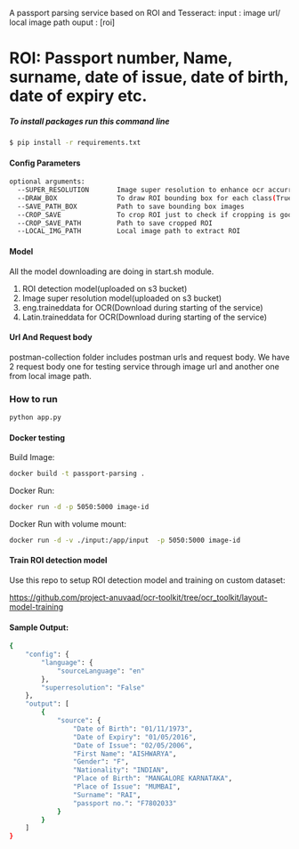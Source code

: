 A passport parsing service based on ROI and Tesseract:
input : image url/ local image path
ouput : [roi]
# ROI:  Passport number, Name, surname, date of issue, date of birth, date of expiry etc.

##### To install packages run this command line
```bash
$ pip install -r requirements.txt 
```

#### Config Parameters
```bash
optional arguments:
  --SUPER_RESOLUTION       Image super resolution to enhance ocr accurracy(True/False).
  --DRAW_BOX               To draw ROI bounding box for each class(True/False)
  --SAVE_PATH_BOX          Path to save bounding box images 
  --CROP_SAVE              To crop ROI just to check if cropping is good or not for OCR(True/False)
  --CROP_SAVE_PATH         Path to save cropped ROI
  --LOCAL_IMG_PATH         Local image path to extract ROI 
```

#### Model 
All the model downloading are doing in start.sh module.

1. ROI detection model(uploaded on s3 bucket)
2. Image super resolution model(uploaded on s3 bucket)
3. eng.traineddata for OCR(Download during starting of the service)
4. Latin.traineddata for OCR(Download during starting of the service)

#### Url And Request body

postman-collection folder includes postman urls and request body. We have 2 request body one for testing service through image url and another one from local image path.


### How to run

```bash
python app.py
```


#### Docker testing

Build Image:

```bash
docker build -t passport-parsing .
```

Docker Run:

```bash
docker run -d -p 5050:5000 image-id
```

Docker Run with volume mount:

```bash
docker run -d -v ./input:/app/input  -p 5050:5000 image-id
```
#### Train ROI detection model

Use this repo to setup ROI detection model and training on custom dataset:

https://github.com/project-anuvaad/ocr-toolkit/tree/ocr_toolkit/layout-model-training


#### Sample Output:
```bash
{
    "config": {
        "language": {
            "sourceLanguage": "en"
        },
        "superresolution": "False"
    },
    "output": [
        {
            "source": {
                "Date of Birth": "01/11/1973",
                "Date of Expiry": "01/05/2016",
                "Date of Issue": "02/05/2006",
                "First Name": "AISHWARYA",
                "Gender": "F",
                "Nationality": "INDIAN",
                "Place of Birth": "MANGALORE KARNATAKA",
                "Place of Issue": "MUMBAI",
                "Surname": "RAI",
                "passport no.": "F7802033"
            }
        }
    ]
}
```